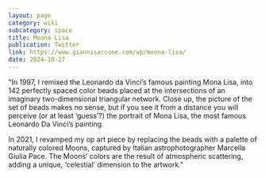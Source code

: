 ```yaml
---
layout: page
category: wiki
subcategory: space
title: Moona Lisa
publication: Twitter
link: https://www.giannisarcone.com/wp/moona-lisa/
date: 2024-10-27
---
```


"In 1997, I remixed the Leonardo da Vinci’s famous painting Mona Lisa, into 142 perfectly spaced color beads placed at the intersections of an imaginary two-dimensional triangular network. Close up, the picture of the set of beads makes no sense, but if you see it from a distance you will perceive (or at least ‘guess’?) the portrait of Mona Lisa, the most famous Leonardo Da Vinci’s painting.

In 2021, I revamped my op art piece by replacing the beads with a palette of naturally colored Moons, captured by Italian astrophotographer Marcella Giulia Pace. The Moons’ colors are the result of atmospheric scattering, adding a unique, ‘celestial’ dimension to the artwork."
